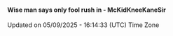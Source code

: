#### Wise man says only fool rush in - McKidKneeKaneSir
Updated on 05/09/2025 - 16:14:33 (UTC) Time Zone
